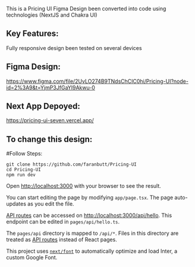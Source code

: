 This is a Pricing UI Figma Design been converted into code using technologies (NextJS and Chakra UI)

## Key Features:
Fully responsive design been tested on several devices
## Figma Design:
https://www.figma.com/file/2UvLO274B9TNdsChCIC0hi/Pricing-UI?node-id=2%3A9&t=YjmP3JfGaYI9Akwu-0
## Next App Depoyed:
https://pricing-ui-seven.vercel.app/
## To change this design:
#Follow Steps:
```
git clone https://github.com/faranbutt/Pricing-UI
cd Pricing-UI
npm run dev
```
Open [http://localhost:3000](http://localhost:3000) with your browser to see the result.

You can start editing the page by modifying `app/page.tsx`. The page auto-updates as you edit the file.

[API routes](https://nextjs.org/docs/api-routes/introduction) can be accessed on [http://localhost:3000/api/hello](http://localhost:3000/api/hello). This endpoint can be edited in `pages/api/hello.ts`.

The `pages/api` directory is mapped to `/api/*`. Files in this directory are treated as [API routes](https://nextjs.org/docs/api-routes/introduction) instead of React pages.

This project uses [`next/font`](https://nextjs.org/docs/basic-features/font-optimization) to automatically optimize and load Inter, a custom Google Font.
